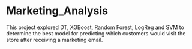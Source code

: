 # Marketing_Analysis

This project explored DT, XGBoost, Random Forest, LogReg and SVM to determine the best model for predicting which customers would visit the store after receiving a marketing email. 
